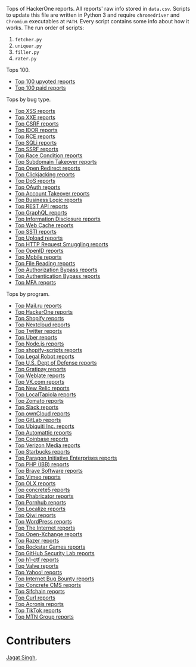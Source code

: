 Tops of HackerOne reports. All reports' raw info stored in `data.csv`.
Scripts to update this file are written in Python 3 and require `chromedriver` and `Chromium` executables at `PATH`.
Every script contains some info about how it works.
The run order of scripts:

1) `fetcher.py`
1) `uniquer.py`
1) `filler.py`
1) `rater.py`

Tops 100.

- [Top 100 upvoted reports](tops_100/TOP100UPVOTED.md)
- [Top 100 paid reports](tops_100/TOP100PAID.md)

Tops by bug type.

- [Top XSS reports](tops_by_bug_type/TOPXSS.md)
- [Top XXE reports](tops_by_bug_type/TOPXXE.md)
- [Top CSRF reports](tops_by_bug_type/TOPCSRF.md)
- [Top IDOR reports](tops_by_bug_type/TOPIDOR.md)
- [Top RCE reports](tops_by_bug_type/TOPRCE.md)
- [Top SQLi reports](tops_by_bug_type/TOPSQLI.md)
- [Top SSRF reports](tops_by_bug_type/TOPSSRF.md)
- [Top Race Condition reports](tops_by_bug_type/TOPRACECONDITION.md)
- [Top Subdomain Takeover reports](tops_by_bug_type/TOPSUBDOMAINTAKEOVER.md)
- [Top Open Redirect reports](tops_by_bug_type/TOPOPENREDIRECT.md)
- [Top Clickjacking reports](tops_by_bug_type/TOPCLICKJACKING.md)
- [Top DoS reports](tops_by_bug_type/TOPDOS.md)
- [Top OAuth reports](tops_by_bug_type/TOPOAUTH.md)
- [Top Account Takeover reports](tops_by_bug_type/TOPACCOUNTTAKEOVER.md)
- [Top Business Logic reports](tops_by_bug_type/TOPBUSINESSLOGIC.md)
- [Top REST API reports](tops_by_bug_type/TOPAPI.md)
- [Top GraphQL reports](tops_by_bug_type/TOPGRAPHQL.md)
- [Top Information Disclosure reports](tops_by_bug_type/TOPINFODISCLOSURE.md)
- [Top Web Cache reports](tops_by_bug_type/TOPWEBCACHE.md)
- [Top SSTI reports](tops_by_bug_type/TOPSSTI.md)
- [Top Upload reports](tops_by_bug_type/TOPUPLOAD.md)
- [Top HTTP Request Smuggling reports](tops_by_bug_type/TOPREQUESTSMUGGLING.md)
- [Top OpenID reports](tops_by_bug_type/TOPOPENID.md)
- [Top Mobile reports](tops_by_bug_type/TOPMOBILE.md)
- [Top File Reading reports](tops_by_bug_type/TOPFILEREADING.md)
- [Top Authorization Bypass reports](tops_by_bug_type/TOPAUTHORIZATION.md)
- [Top Authentication Bypass reports](tops_by_bug_type/TOPAUTH.md)
- [Top MFA reports](tops_by_bug_type/TOPMFA.md)

Tops by program.

- [Top Mail.ru reports](tops_by_program/TOPMAILRU.md)
- [Top HackerOne reports](tops_by_program/TOPHACKERONE.md)
- [Top Shopify reports](tops_by_program/TOPSHOPIFY.md)
- [Top Nextcloud reports](tops_by_program/TOPNEXTCLOUD.md)
- [Top Twitter reports](tops_by_program/TOPTWITTER.md)
- [Top Uber reports](tops_by_program/TOPUBER.md)
- [Top Node.js reports](tops_by_program/TOPNODEJSTHIRDPARTYMODULES.md)
- [Top shopify-scripts reports](tops_by_program/TOPSHOPIFYSCRIPTS.md)
- [Top Legal Robot reports](tops_by_program/TOPLEGALROBOT.md)
- [Top U.S. Dept of Defense reports](tops_by_program/TOPUSDEPTOFDEFENSE.md)
- [Top Gratipay reports](tops_by_program/TOPGRATIPAY.md)
- [Top Weblate reports](tops_by_program/TOPWEBLATE.md)
- [Top VK.com reports](tops_by_program/TOPVKCOM.md)
- [Top New Relic reports](tops_by_program/TOPNEWRELIC.md)
- [Top LocalTapiola reports](tops_by_program/TOPLOCALTAPIOLA.md)
- [Top Zomato reports](tops_by_program/TOPZOMATO.md)
- [Top Slack reports](tops_by_program/TOPSLACK.md)
- [Top ownCloud reports](tops_by_program/TOPOWNCLOUD.md)
- [Top GitLab reports](tops_by_program/TOPGITLAB.md)
- [Top Ubiquiti Inc. reports](tops_by_program/TOPUBIQUITIINC.md)
- [Top Automattic reports](tops_by_program/TOPAUTOMATTIC.md)
- [Top Coinbase reports](tops_by_program/TOPCOINBASE.md)
- [Top Verizon Media reports](tops_by_program/TOPVERIZONMEDIA.md)
- [Top Starbucks reports](tops_by_program/TOPSTARBUCKS.md)
- [Top Paragon Initiative Enterprises reports](tops_by_program/TOPPARAGONINITIATIVEENTERPRISES.md)
- [Top PHP (IBB) reports](tops_by_program/TOPPHP(IBB).md)
- [Top Brave Software reports](tops_by_program/TOPBRAVESOFTWARE.md)
- [Top Vimeo reports](tops_by_program/TOPVIMEO.md)
- [Top OLX reports](tops_by_program/TOPOLX.md)
- [Top concrete5 reports](tops_by_program/TOPCONCRETE5.md)
- [Top Phabricator reports](tops_by_program/TOPPHABRICATOR.md)
- [Top Pornhub reports](tops_by_program/TOPPORNHUB.md)
- [Top Localize reports](tops_by_program/TOPLOCALIZE.md)
- [Top Qiwi reports](tops_by_program/TOPQIWI.md)
- [Top WordPress reports](tops_by_program/TOPWORDPRESS.md)
- [Top The Internet reports](tops_by_program/TOPTHEINTERNET.md)
- [Top Open-Xchange reports](tops_by_program/TOPOPENXCHANGE.md)
- [Top Razer reports](tops_by_program/TOPRAZER.md)
- [Top Rockstar Games reports](tops_by_program/TOPROCKSTARGAMES.md)
- [Top GitHub Security Lab reports](tops_by_program/TOPGITHUBSECURITYLAB.md)
- [Top h1-ctf reports](tops_by_program/TOPH1CTF.md)
- [Top Valve reports](tops_by_program/TOPVALVE.md)
- [Top Yahoo! reports](tops_by_program/TOPYAHOO!.md)
- [Top Internet Bug Bounty reports](tops_by_program/TOPINTERNETBUGBOUNTY.md)
- [Top Concrete CMS reports](tops_by_program/TOPCONCRETECMS.md)
- [Top Sifchain reports](tops_by_program/TOPSIFCHAIN.md)
- [Top Curl reports](tops_by_program/TOPCURL.md)
- [Top Acronis reports](tops_by_program/TOPACRONIS.md)
- [Top TikTok reports](tops_by_program/TOPTIKTOK.md)
- [Top MTN Group reports](tops_by_program/TOPMTNGROUP.md)

# Contributers
  [Jagat Singh](https://github.com/jagat-singh-chaudhary/Hackerone-Bug-Reports.git),
